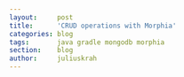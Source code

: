 ```yaml
---
layout:     post
title:      'CRUD operations with Morphia'
categories: blog
tags:       java gradle mongodb morphia
section:    blog
author:     juliuskrah
---
```

